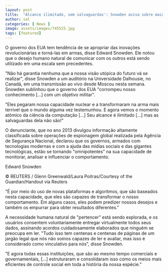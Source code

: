```yaml
---
layout: post
title:  "Alcance ilimitado, sem salvaguardas': Snowden avisa sobre maior controle social da história"
author: sal
categories: [ News ]
image: assets/images/745525.jpg
tags: [featured]
---
```

O governo dos EUA tem tendência de se apropriar das inovações revolucionárias e torná-las em armas, disse Edward Snowden. Ele notou que o desejo humano natural de comunicar com os outros está sendo utilizado em uma escala sem precedentes.

"Não há garantia nenhuma que a nossa visão utópica do futuro vá se realizar", disse Snowden a um auditório na Universidade Dalhousie, no Canadá, em uma transmissão ao vivo desde Moscou nesta semana. Snowden sublinhou que o governo dos EUA "corrompeu nosso conhecimento [...] com um objetivo militar".

"Eles pegaram nossa capacidade nuclear e a transformaram na arma mais terrível que o mundo alguma vez testemunhou. E agora vemos o momento atômico da ciência da computação [...] Seu alcance é ilimitado [...] mas as salvaguardas dela não são!"

O denunciante, que no ano 2013 divulgou informação altamente classificada sobre operações de espionagem global realizada pela Agência de Segurança Nacional, declarou que os governos, armados com tecnologias modernas e com a ajuda das mídias sociais e das gigantes tecnológicas, estão se tornando "omnipotentes" na sua capacidade de monitorar, analisar e influenciar o comportamento.

Edward Snowden

© REUTERS / Glenn Greenwald/Laura Poitras/Courtesy of the Guardian/Handout via Reuters

"É por meio do uso de novas plataformas e algoritmos, que são baseados nesta capacidade, que eles são capazes de transformar o nosso comportamento. Em alguns casos, eles podem predizer nossos desejos e também os empurrar para obter resultados diferentes."

A necessidade humana natural de "pertencer" está sendo explorada, e os usuários consentem voluntariamente entregar virtualmente todos seus dados, assinando acordos cuidadosamente elaborados que ninguém se preocupa em ler. "Tudo isso tem centenas e centenas de páginas de um jargão legal que nós não somos capazes de ler e avaliar, mas isso é considerado como vinculativo para nós", disse Snowden.

"E agora todas essas instituições, que são ao mesmo tempo comerciais e governamentais, [...] estruturaram e consolidaram isso como os meios mais eficientes de controle social em toda a história da nossa espécie."
